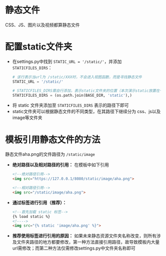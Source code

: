 # 静态文件
CSS、JS、图片以及视频都算静态文件
# 配置static文件夹
* 在settings.py中找到 `STATIC_URL = '/static/'`，并添加 `STATICFILES_DIRS`：
  ```python
  # 该行表示当url为 /static/XXX时，不会进入视图函数，而是寻找静态文件
  STATIC_URL = '/static/' 

  # STATICFILES_DIRS需自行添加，表示static文件夹的位置（本次演示static放置在一级目录下）
  STATICFILES_DIRS = (os.path.join(BASE_DIR, 'static'),)
  ```
* 将 static 文件夹添加至 `STATICFILES_DIRS` 表示的路径下即可
* static文件夹可以根据静态文件的不同类型，在其路径下继续分为 css、js以及image等文件夹

# 模板引用静态文件的方法
静态文件aha.png的文件路径为 `/static/image`
* **绝对路径以及相对路径的引用：** 在模板中如下引用
  ```html
  <!--绝对路径引用-->
  <img src="https://127.0.0.1/8080/static/image/aha.png">

  <!--相对路径引用-->
  <img src="/static/image/aha.png">
  ```
* **通过标签进行引用（推荐）：**  
  ```html
  <!--首先加载 static 标签-->
  {% load static %}
  <!---->
  <img src="{% static 'image/aha.png' %}">
  ```
* **推荐使用标签进行引用的原因：** 如果未来静态资源文件夹名称改变，则所有涉及文件夹路径的地方都要修改，第一种方法直接引用路径，故导致模板内大量url需修改；而第二种方法仅需修改settings.py中文件夹名称即可